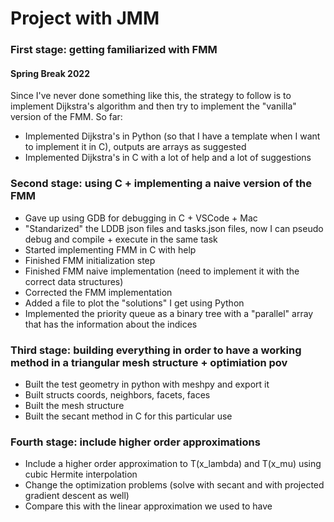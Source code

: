 # Project with JMM

### First stage: getting familiarized with FMM
#### Spring Break 2022
Since I've never done something like this, the strategy to follow is to implement Dijkstra's algorithm and then try to implement the "vanilla" version of the FMM. So far:

   - Implemented Dijkstra's in Python (so that I have a template when I want to implement it in C), outputs are arrays as suggested
   - Implemented Dijkstra's in C with a lot of help and a lot of suggestions

### Second stage: using C + implementing a naive version of the FMM
   - Gave up using GDB for debugging in C + VSCode + Mac
   - "Standarized" the LDDB json files and tasks.json files, now I can pseudo debug and compile + execute in the same task
   - Started implementing FMM in C with help
   - Finished FMM initialization step
   - Finished FMM naive implementation (need to implement it with the correct data structures)
   - Corrected the FMM implementation
   - Added a file to plot the "solutions" I get using Python
   - Implemented the priority queue as a binary tree with a "parallel" array that has the information about the indices

### Third stage: building everything in order to have a working method in a triangular mesh structure + optimiation pov
   - Built the test geometry in python with meshpy and export it
   - Built structs coords, neighbors, facets, faces
   - Built the mesh structure
   - Built the secant method in C for this particular use

### Fourth stage: include higher order approximations
   - Include a higher order approximation to T(x_lambda) and T(x_mu) using cubic Hermite interpolation
   - Change the optimization problems (solve with secant and with projected gradient descent as well)
   - Compare this with the linear approximation we used to have

